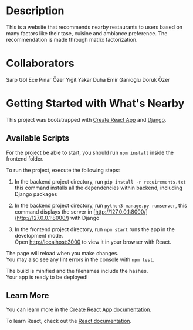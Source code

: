 # Description

This is a website that recommends nearby restaurants to users based on many factors like their tase, cuisine and ambiance preference. The recommendation is made through matrix factorization. 

# Collaborators
Sarp Göl
Ece Pınar Özer
Yiğit Yakar
Duha Emir Ganioğlu
Doruk Özer

# Getting Started with What's Nearby

This project was bootstrapped with [Create React App](https://github.com/facebook/create-react-app) and [Django](https://www.djangoproject.com/).


## Available Scripts
For the project be able to start, you should run `npm install` inside the frontend folder.

To run the project, execute the following steps:

1. In the backend project directory, run `pip install -r requirements.txt`
this command installs all the dependencies within backend, including Django packages

2. In the backend project directory, run `python3 manage.py runserver`, 
this command displays the server in [http://127.0.0.1:8000/](http://127.0.0.1:8000/) with Django

3. In the frontend project directory, run `npm start` runs the app in the development mode.\
Open [http://localhost:3000](http://localhost:3000) to view it in your browser with React.


The page will reload when you make changes.\
You may also see any lint errors in the console with `npm test`.

The build is minified and the filenames include the hashes.\
Your app is ready to be deployed!

## Learn More

You can learn more in the [Create React App documentation](https://facebook.github.io/create-react-app/docs/getting-started).

To learn React, check out the [React documentation](https://reactjs.org/).

